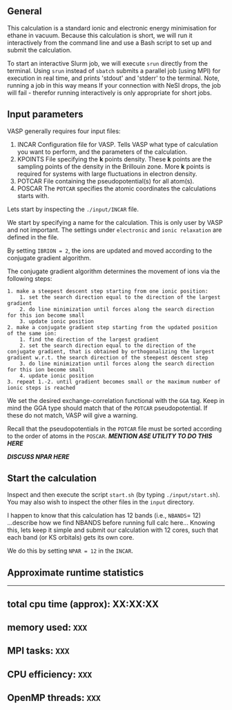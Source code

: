 ## General
This calculation is a standard ionic and electronic energy minimisation for ethane in vacuum. Because this calculation is short, we will run it interactively from the command line and use a Bash script to set up and submit the calculation.


To start an interactive Slurm job, we will execute `srun` directly from the terminal. Using `srun` instead of `sbatch` submits a parallel job (using MPI) for execution in real time, and prints 'stdout' and 'stderr' to the terminal. Note, running a job in this way means If your connection with NeSI drops, the job will fail - therefor running interactively is only appropriate for short jobs.

## Input parameters
VASP generally requires four input files:
1. INCAR
Configuration file for VASP. Tells VASP what type of calculation you want to perform, and the parameters of the calculation.
2. KPOINTS
File specifying the **k** points density. These **k** points are the sampling points of the density in the Brillouin zone. More **k** points is required for systems with large fluctuations in electron density.
3. POTCAR
File containing the pseudopotential(s) for all atom(s).
4. POSCAR
The `POTCAR` specifies the atomic coordinates the calculations starts with.

Lets start by inspecting the `./input/INCAR` file.

We start by specifying a name for the calculation. This is only user by VASP and not important.
The settings under `electronic` and `ionic relaxation` are defined in the file.

By setting `IBRION = 2`, the ions are updated and moved according to the conjugate gradient algorithm.

The conjugate gradient algorithm determines the movement of ions via the following steps:
```
1. make a steepest descent step starting from one ionic position:
    1. set the search direction equal to the direction of the largest gradient
    2. do line minimization until forces along the search direction for this ion become small
    3. update ionic position
2. make a conjugate gradient step starting from the updated position of the same ion:
    1. find the direction of the largest gradient
    2. set the search direction equal to the direction of the conjugate gradient, that is obtained by orthogonalizing the largest gradient w.r.t. the search direction of the steepest descent step
    3. do line minimization until forces along the search direction for this ion become small
    4. update ionic position
3. repeat 1.-2. until gradient becomes small or the maximum number of ionic steps is reached
```

We set the desired exchange-correlation functional with the `GGA` tag. Keep in mind the GGA type should match that of the `POTCAR` pseudopotential. If these do not match, VASP will give a warning.

Recall that the pseudopotentials in the `POTCAR` file must be sorted according to the order of atoms in the `POSCAR`. ***MENTION ASE UTILITY TO DO THIS HERE***


***DISCUSS  NPAR HERE***

## Start the calculation
Inspect and then execute the script `start.sh` (by typing `./input/start.sh`). You may also wish to inspect the other files in the `input` directory.



I happen to know that this calculation has 12 bands (i.e., `NBANDS`= 12) ...describe how we find NBANDS before running full calc here... Knowing this, lets keep it simple and submit our calculation with 12 cores, such that each band (or KS orbitals) gets its own core.

We do this by setting `NPAR = 12` in the `INCAR`.




## Approximate runtime statistics
--------------------------
total cpu time (approx): XX:XX:XX
--------------------------
memory used:
`XXX`
--------------------------
MPI tasks:
`XXX`
--------------------------
CPU efficiency:
`XXX`
--------------------------
OpenMP threads:
`XXX`
--------------------------



